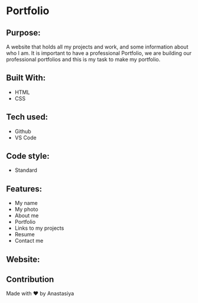 # Portfolio

## Purpose:

A website that holds all my projects and work, and some information about who I am.
It is important to have a professional Portfolio, we are building our professional portfolios and this is my task to make my portfolio.

## Built With:

- HTML
- CSS

## Tech used:

- Github
- VS Code

## Code style:

- Standard

## Features:

- My name
- My photo
- About me
- Portfolio
- Links to my projects
- Resume
- Contact me

## Website:

## Contribution

Made with ❤️ by Anastasiya

